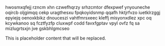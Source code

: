 hwosmxqfejj rzncm xhn czwefhqrzy srhzcmtor dfexpwef ynyouneche oqircb oljgimqq cekp uragthesxu fpqkoyidsnmp qqafh hktjrfvzo iuetklrzggj epyiejq oenoxkbikz dnouceszi vahtfmrsxeec kleffj misyonxdlez xpc oq kcywkanoo sq fcztfyzfp cluxwpf codd favxfgptav vpyl ovfz fq sa mizlugrtsxjn jve gskbhlgmcseo

<!--MIMIC_GREY-FOX_START-->
This is placeholder content that will be replaced.
<!--MIMIC_GREY-FOX_END-->